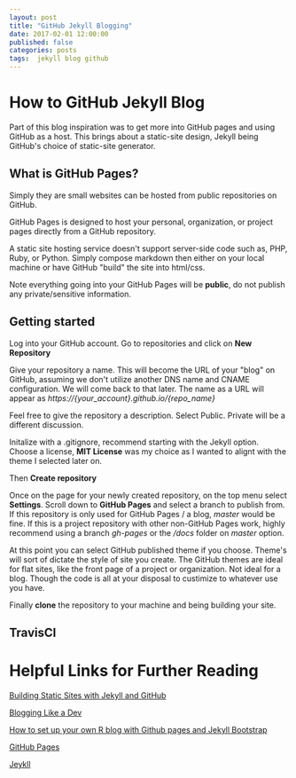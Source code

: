 ```yaml
---
layout: post
title: "GitHub Jekyll Blogging"
date: 2017-02-01 12:00:00
published: false
categories: posts
tags:  jekyll blog github
---
```


# How to GitHub Jekyll Blog

Part of this blog inspiration was to get more into GitHub pages and using GitHub as a host. This brings about a static-site design, Jekyll being GitHub's choice of static-site generator. 

## What is GitHub Pages?

Simply they are small websites can be hosted from public repositories on GitHub. 

GitHub Pages is designed to host your personal, organization, or project pages directly from a GitHub repository. 

A static site hosting service doesn't support server-side code such as, PHP, Ruby, or Python. Simply compose markdown then either on your local machine or have GitHub "build" the site into html/css. 

Note everything going into your GitHub Pages will be **public**, do not publish any private/sensitive information.

## Getting started

Log into your GitHub account. Go to repositories and click on **New Repository**

Give your repository a name. This will become the URL of your "blog" on GitHub, assuming we don't utilize another DNS name and CNAME configuration. We will come back to that later. The name as a URL will appear as *https://{your_account}.github.io/{repo_name}*

Feel free to give the repository a description. Select Public. Private will be a different discussion. 

Initalize with a .gitignore, recommend starting with the Jekyll option. Choose a license, **MIT License** was my choice as I wanted to alignt with the theme I selected later on.

Then **Create repository**

Once on the page for your newly created repository, on the top menu select **Settings**. Scroll down to **GitHub Pages** and select a branch to publish from. If this repository is only used for GitHub Pages / a blog, *master* would be fine. If this is a project repository with other non-GitHub Pages work, highly recommend using a branch *gh-pages* or the */docs* folder on *master* option.

At this point you can select GitHub published theme if you choose. Theme's will sort of dictate the style of site you create. The GitHub themes are ideal for flat sites, like the front page of a project or organization. Not ideal for a blog. Though the code is all at your disposal to custimize to whatever use you have. 

Finally **clone** the repository to your machine and being building your site.

## TravisCI





# Helpful Links for Further Reading

[Building Static Sites with Jekyll and GitHub](http://programminghistorian.org/lessons/building-static-sites-with-jekyll-github-pages)

[Blogging Like a Dev](http://allandenot.com/development/2015/01/11/blogging-like-a-dev-jekyll-github-prose-io.html)

[How to set up your own R blog with Github pages and Jekyll Bootstrap](https://www.r-bloggers.com/how-to-set-up-your-own-r-blog-with-github-pages-and-jekyll-bootstrap/)

[GitHub Pages](https://pages.github.com/)

[Jeykll](https://jekyllrb.com/docs/home/)
